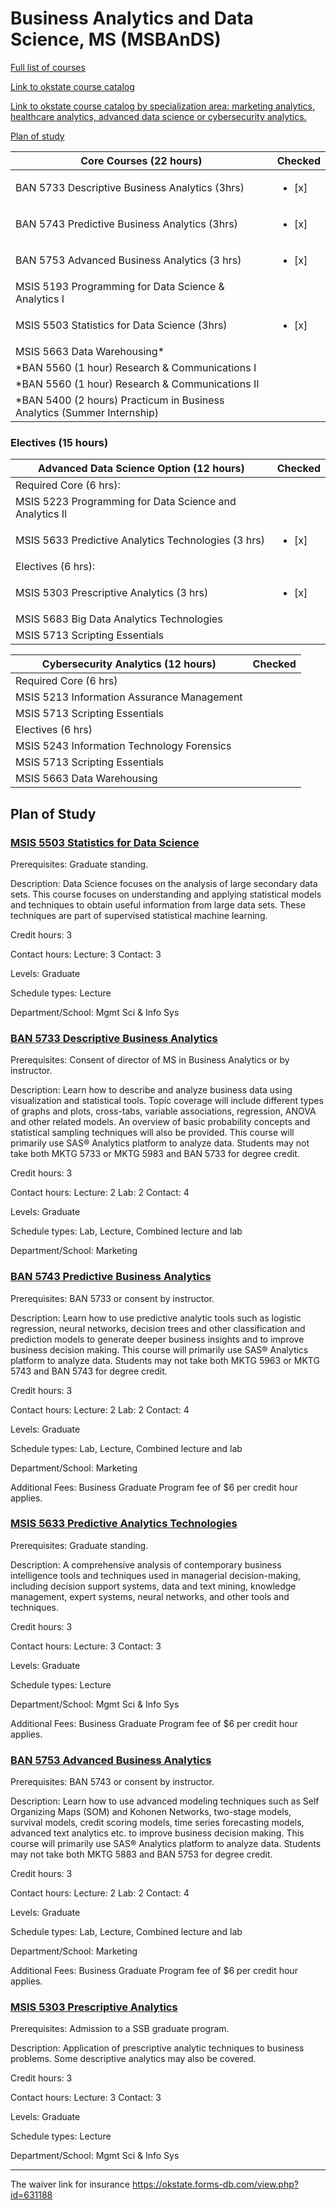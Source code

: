 # Business Analytics and Data Science, MS   (MSBAnDS)


[Full list of courses](https://github.com/mosesmarin/MSBAnDS/blob/main/courses.pdf)

[Link to okstate course catalog](http://catalog.okstate.edu/graduate-college/masters-degrees/business-analytics-data-science-ms/)

[Link to okstate course catalog by specialization area: marketing analytics, healthcare analytics, advanced data science or cybersecurity analytics.](https://business.okstate.edu/analytics/plan_of_study.html)


[Plan of study](https://business.okstate.edu/analytics/plan_of_study.html)


| Core Courses (22 hours)      | Checked |
| ----------- | ----------- |
| BAN 5733 Descriptive Business Analytics   (3hrs)   |  <ul><li>[x] </li></ul>      |
| BAN 5743 Predictive Business Analytics  (3hrs)  | <ul><li>[x] </li></ul>        |
| BAN 5753 Advanced Business Analytics  (3 hrs) | <ul><li>[x] </li></ul>        |
| MSIS 5193 Programming for Data Science & Analytics I   |       |
| MSIS 5503 Statistics for Data Science  (3hrs) | <ul><li>[x] </li></ul>        |
| MSIS 5663 Data Warehousing\*   |         |
| \*BAN 5560 (1 hour) Research & Communications I   |         |
| \*BAN 5560 (1 hour) Research & Communications II   |         |
| \*BAN 5400 (2 hours) Practicum in Business Analytics (Summer Internship)    |         |


### Electives (15 hours)    

| Advanced Data Science Option (12 hours)      | Checked |
| ----------- | ----------- |
| Required Core (6 hrs):  |
| MSIS 5223 Programming for Data Science and Analytics II|     |
| MSIS 5633 Predictive Analytics Technologies (3 hrs) | <ul><li>[x] </li></ul>    |
| Electives (6 hrs):  |
| MSIS 5303 Prescriptive Analytics (3 hrs) |   <ul><li>[x] </li></ul>   |
| MSIS 5683 Big Data Analytics Technologies  |     |
| MSIS 5713 Scripting Essentials  |     |

|Cybersecurity Analytics (12 hours)| Checked |
| ----------- | ----------- |
|Required Core (6 hrs)|
|MSIS 5213 Information Assurance Management|
|MSIS 5713 Scripting Essentials|
|Electives (6 hrs)|
|MSIS 5243 Information Technology Forensics|
|MSIS 5713 Scripting Essentials|
|MSIS 5663 Data Warehousing|






## Plan of Study

### [MSIS 5503 Statistics for Data Science](https://github.com/mosesmarin/MSBAnDS/blob/main/MSIS-5503-Statistics-for-Data-Science.md)

Prerequisites: Graduate standing.

Description: Data Science focuses on the analysis of large secondary data sets. This course focuses on understanding and applying statistical models and techniques to obtain useful information from large data sets. These techniques are part of supervised statistical machine learning.

Credit hours: 3

Contact hours: Lecture: 3 Contact: 3

Levels: Graduate

Schedule types: Lecture

Department/School: Mgmt Sci & Info Sys


### [BAN 5733 Descriptive Business Analytics](https://github.com/mosesmarin/MSBAnDS/blob/main/BAN-5733-Descriptive-Business-Analytics.md)

Prerequisites: Consent of director of MS in Business Analytics or by instructor.

Description: Learn how to describe and analyze business data using visualization and statistical tools. Topic coverage will include different types of graphs and plots, cross-tabs, variable associations, regression, ANOVA and other related models. An overview of basic probability concepts and statistical sampling techniques will also be provided. This course will primarily use SAS® Analytics platform to analyze data. Students may not take both MKTG 5733 or MKTG 5983 and BAN 5733 for degree credit.

Credit hours: 3

Contact hours: Lecture: 2 Lab: 2 Contact: 4

Levels: Graduate

Schedule types: Lab, Lecture, Combined lecture and lab

Department/School: Marketing



### [BAN 5743 Predictive Business Analytics](https://github.com/mosesmarin/MSBAnDS/blob/main/BAN-5743-Predictive-Business-Analytics.md)

Prerequisites: BAN 5733 or consent by instructor.

Description: Learn how to use predictive analytic tools such as logistic regression, neural networks, decision trees and other classification and prediction models to generate deeper business insights and to improve business decision making. This course will primarily use SAS® Analytics platform to analyze data. Students may not take both MKTG 5963 or MKTG 5743 and BAN 5743 for degree credit.

Credit hours: 3

Contact hours: Lecture: 2 Lab: 2 Contact: 4

Levels: Graduate

Schedule types: Lab, Lecture, Combined lecture and lab

Department/School: Marketing

Additional Fees: Business Graduate Program fee of $6 per credit hour applies.


### [MSIS 5633 Predictive Analytics Technologies](https://github.com/mosesmarin/MSBAnDS/blob/main/MSIS-5633-Predictive-Analytics-Technologies.md)

Prerequisites: Graduate standing.

Description: A comprehensive analysis of contemporary business intelligence tools and techniques used in managerial decision-making, including decision support systems, data and text mining, knowledge management, expert systems, neural networks, and other tools and techniques.

Credit hours: 3

Contact hours: Lecture: 3 Contact: 3

Levels: Graduate

Schedule types: Lecture

Department/School: Mgmt Sci & Info Sys

Additional Fees: Business Graduate Program fee of $6 per credit hour applies.


### [BAN 5753 Advanced Business Analytics](https://github.com/mosesmarin/MSBAnDS/blob/main/BAN-5753-Advanced-Business-Analytics.md)

Prerequisites: BAN 5743 or consent by instructor.

Description: Learn how to use advanced modeling techniques such as Self Organizing Maps (SOM) and Kohonen Networks, two-stage models, survival models, credit scoring models, time series forecasting models, advanced text analytics etc. to improve business decision making. This course will primarily use SAS® Analytics platform to analyze data. Students may not take both MKTG 5883 and BAN 5753 for degree credit.

Credit hours: 3

Contact hours: Lecture: 2 Lab: 2 Contact: 4

Levels: Graduate

Schedule types: Lab, Lecture, Combined lecture and lab

Department/School: Marketing

Additional Fees: Business Graduate Program fee of $6 per credit hour applies.




### [MSIS 5303 Prescriptive Analytics](https://github.com/mosesmarin/MSBAnDS/blob/main/MSIS-5303-Prescriptive-Analytics.md)

Prerequisites: Admission to a SSB graduate program.

Description: Application of prescriptive analytic techniques to business problems. Some descriptive analytics may also be covered.

Credit hours: 3

Contact hours: Lecture: 3 Contact: 3

Levels: Graduate

Schedule types: Lecture

Department/School: Mgmt Sci & Info Sys




---

The waiver link for insurance https://okstate.forms-db.com/view.php?id=631188
